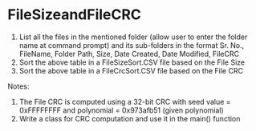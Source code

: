 # FileSizeandFileCRC

1. List all the files in the mentioned folder (allow user to enter the folder name at command prompt) and its sub-folders in the format      Sr. No., FileName, Folder Path, Size, Date Created, Date Modified, FileCRC
2. Sort the above table in a FileSizeSort.CSV file based on the File Size
3. Sort the above table in a FileCrcSort.CSV file based on the File CRC

Notes:
1. The File CRC is computed using a 32-bit CRC with seed value = 0xFFFFFFFF and polynomial = 0x973afb51 (given polynomial) 
2. Write a class for CRC computation and use it in the main() function
